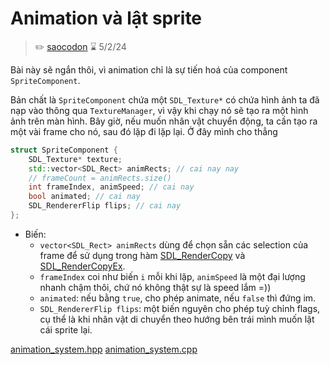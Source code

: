 # Animation và lật sprite

>✏️ [saocodon](https://github.com/saocodon)
>⌛ 5/2/24

Bài này sẽ ngắn thôi, vì animation chỉ là sự tiến hoá của component `SpriteComponent`.

Bản chất là `SpriteComponent` chứa một `SDL_Texture*` có chứa hình ảnh ta đã nạp vào thông qua `TextureManager`, vì vậy khi chạy nó sẽ tạo ra một hình ảnh trên màn hình. Bây giờ, nếu muốn nhân vật chuyển động, ta cần tạo ra một vài frame cho nó, sau đó lặp đi lặp lại. Ở đây mình cho thẳng

```cpp
struct SpriteComponent {
	SDL_Texture* texture;
	std::vector<SDL_Rect> animRects; // cai nay nay
	// frameCount = animRects.size()
	int frameIndex, animSpeed; // cai nay
	bool animated; // cai nay
	SDL_RendererFlip flips; // cai nay
};
```
- Biến:
	- `vector<SDL_Rect> animRects` dùng để chọn sẵn các selection của frame để sử dụng trong hàm [SDL_RenderCopy](https://wiki.libsdl.org/SDL2/SDL_RenderCopy) và [SDL_RenderCopyEx](https://wiki.libsdl.org/SDL2/SDL_RenderCopyEx).
	- `frameIndex` coi như biến `i` mỗi khi lặp, `animSpeed` là một đại lượng nhanh chậm thôi, chứ nó không thật sự là speed lắm =))
	- `animated`: nếu bằng `true`, cho phép animate, nếu `false` thì đứng im.
	- `SDL_RendererFlip flips`: một biến nguyên cho phép tuỳ chỉnh flags, cụ thể là khi nhân vật di chuyển theo hướng bên trái mình muốn lật cái sprite lại.

[animation_system.hpp](https://github.com/Team-BigDy/game/blob/main/core/ecs/animation_system.hpp)
[animation_system.cpp](https://github.com/Team-BigDy/game/blob/main/core/ecs/animation_system.cpp)